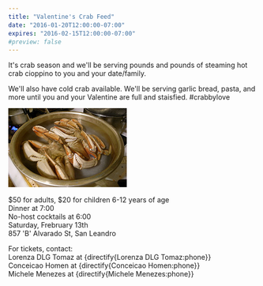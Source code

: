 ```yaml
---
title: "Valentine's Crab Feed"
date: "2016-01-20T12:00:00-07:00"
expires: "2016-02-15T12:00:00-07:00"
#preview: false
---
```


It's crab season and we'll be serving pounds and pounds of steaming hot crab cioppino to you and your date/family.

We'll also have cold crab available. We'll be serving garlic bread, pasta, and more until you
and your Valentine are full and staisfied. #crabbylove

![Bowl of crab](3061947693_367ffa3f06_m.jpg "More photos by Naotake Murayama at http://www.flickr.com/photos/naotakem/")

$50 for adults, $20 for children 6-12 years of age<br>
Dinner at 7:00<br>
No-host cocktails at 6:00<br>
Saturday, Frebruary 13th<br>
857 'B' Alvarado St, San Leandro

For tickets, contact:<br>
Lorenza DLG Tomaz at {directify{Lorenza DLG Tomaz:phone}}<br>
Conceicao Homen at {directify{Conceicao Homen:phone}}<br>
Michele Menezes at {directify{Michele Menezes:phone}}

